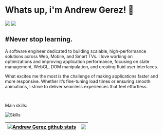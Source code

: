 <h1> Whats up, i'm Andrew Gerez! 🥷</h1>
<div> 
     <a href="https://www.instagram.com/flawssouls/" target="_blank"><img src="https://img.shields.io/badge/-Instagram-%23E4405F?style=for-the-badge&logo=instagram&logoColor=white" target="_blank"></a> 
     <a href="https://www.linkedin.com/in/andrewgerez/" target="_blank"><img src="https://img.shields.io/badge/-LinkedIn-%230077B5?style=for-the-badge&logo=linkedin&logoColor=white" target="_blank"></a>
 </div>
<h2 align="left">
#Never stop learning.
</h2>
<p>
A software engineer dedicated to building scalable, high-performance solutions across Web, Mobile, and Smart TVs. I love working on optimizations and improving application performance, focusing on state management, WebGL, DOM manipulation, and creating fluid user interfaces.

What excites me the most is the challenge of making applications faster and more responsive. Whether it’s fine-tuning load times or ensuring smooth animations, I strive to deliver seamless experiences that feel effortless.
</p>
  
<br>

<p>Main skills: </p>
<div align="left">

![Skills](https://skillicons.dev/icons?i=js,ts,nodejs,nest,react,next,laravel,kotlin,mysql,postgres,docker,styledcomponents,tailwind,vite)

  </div>
  
| <a href="https://github.com/andrewgerez/github-readme-stats"><img align="center" src="https://github-readme-stats.vercel.app/api?username=andrewgerez&show_icons=true&include_all_commits=true&theme=nord&hide_border=true&hide=contribs" alt="Andrew Gerez github stats" /></a> | <a href="https://github.com/andrewgerez/github-readme-stats"><img align="center" src="https://github-readme-stats.vercel.app/api/top-langs/?username=andrewgerez&layout=compact&theme=nord&hide_border=true" /></a> |
| ------------- | ------------- |

